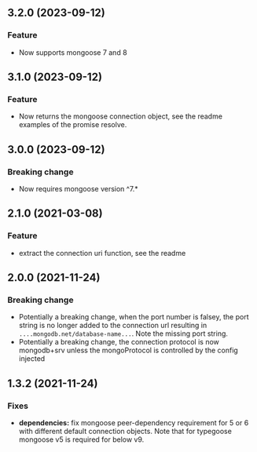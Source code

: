 ## 3.2.0 (2023-09-12)

### Feature
* Now supports mongoose 7 and 8


## 3.1.0 (2023-09-12)

### Feature
* Now returns the mongoose connection object, see the readme examples of the promise resolve.


## 3.0.0 (2023-09-12)

### Breaking change
* Now requires mongoose version ^7.*


## 2.1.0 (2021-03-08)

### Feature
* extract the connection uri function, see the readme

## 2.0.0 (2021-11-24)

### Breaking change
* Potentially a breaking change, when the port number is falsey, the port string is no longer added to the connection url resulting in `....mongodb.net/database-name...`. Note the missing port string.
* Potentially a breaking change, the connection protocol is now mongodb+srv unless the mongoProtocol is controlled by the config injected

## 1.3.2 (2021-11-24)

### Fixes
* **dependencies:** fix mongoose peer-dependency requirement for 5 or 6 with different default connection objects. Note that for typegoose mongoose v5 is required for below v9.
